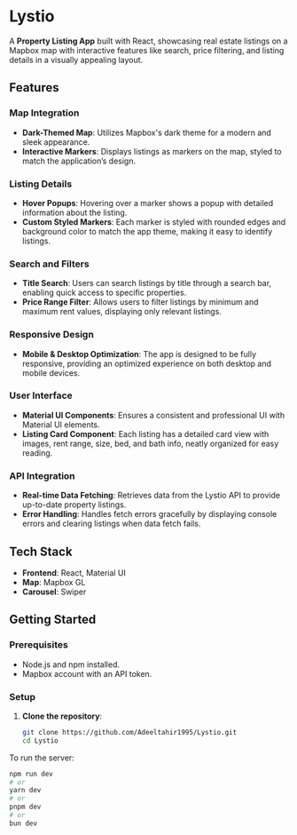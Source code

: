 # Lystio

A **Property Listing App** built with React, showcasing real estate listings on a Mapbox map with interactive features like search, price filtering, and listing details in a visually appealing layout.

## Features

### Map Integration
- **Dark-Themed Map**: Utilizes Mapbox's dark theme for a modern and sleek appearance.
- **Interactive Markers**: Displays listings as markers on the map, styled to match the application’s design.

### Listing Details
- **Hover Popups**: Hovering over a marker shows a popup with detailed information about the listing.
- **Custom Styled Markers**: Each marker is styled with rounded edges and background color to match the app theme, making it easy to identify listings.

### Search and Filters
- **Title Search**: Users can search listings by title through a search bar, enabling quick access to specific properties.
- **Price Range Filter**: Allows users to filter listings by minimum and maximum rent values, displaying only relevant listings.

### Responsive Design
- **Mobile & Desktop Optimization**: The app is designed to be fully responsive, providing an optimized experience on both desktop and mobile devices.

### User Interface
- **Material UI Components**: Ensures a consistent and professional UI with Material UI elements.
- **Listing Card Component**: Each listing has a detailed card view with images, rent range, size, bed, and bath info, neatly organized for easy reading.

### API Integration
- **Real-time Data Fetching**: Retrieves data from the Lystio API to provide up-to-date property listings.
- **Error Handling**: Handles fetch errors gracefully by displaying console errors and clearing listings when data fetch fails.

## Tech Stack

- **Frontend**: React, Material UI
- **Map**: Mapbox GL
- **Carousel**: Swiper

## Getting Started

### Prerequisites

- Node.js and npm installed.
- Mapbox account with an API token.

### Setup

1. **Clone the repository**:
   ```bash
   git clone https://github.com/Adeeltahir1995/Lystio.git
   cd Lystio

To run the server:

```bash
npm run dev
# or
yarn dev
# or
pnpm dev
# or
bun dev
```
